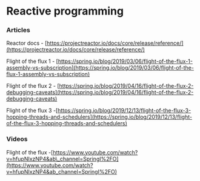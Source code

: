 # Reactive programming

### Articles

Reactor docs - [https://projectreactor.io/docs/core/release/reference/](https://projectreactor.io/docs/core/release/reference/)

Flight of the flux 1 - [https://spring.io/blog/2019/03/06/flight-of-the-flux-1-assembly-vs-subscription](https://spring.io/blog/2019/03/06/flight-of-the-flux-1-assembly-vs-subscription)

Flight of the flux 2 - [https://spring.io/blog/2019/04/16/flight-of-the-flux-2-debugging-caveats](https://spring.io/blog/2019/04/16/flight-of-the-flux-2-debugging-caveats)

Flight of the flux 3 -[https://spring.io/blog/2019/12/13/flight-of-the-flux-3-hopping-threads-and-schedulers](https://spring.io/blog/2019/12/13/flight-of-the-flux-3-hopping-threads-and-schedulers)

### Videos

Flight of the flux  -[https://www.youtube.com/watch?v=hfupNIxzNP4&ab\_channel=SpringI%2FO](https://www.youtube.com/watch?v=hfupNIxzNP4&ab_channel=SpringI%2FO)

